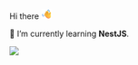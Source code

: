   Hi there <img src="https://raw.githubusercontent.com/yumengjh/picgo-images/main/test/2025-07-24/220600.webp" width="3.5%" />

  🌱 I’m currently learning <strong>NestJS</strong>.<br>
<!--   🚀 Passionate about Web development, especially Vue, Node, Supabase.<br> -->
<p align="left">
  <img 
    src="https://github-readme-stats.vercel.app/api?username=yumengjh&show_icons=true&theme=tokyonight&hide_border=true" 
    height="165px"
  />
<!--   <img 
    src="https://github-readme-stats.vercel.app/api/top-langs/?username=yumengjh&layout=compact&theme=tokyonight&hide_border=true" 
    height="180px"
  /> -->
</p>
